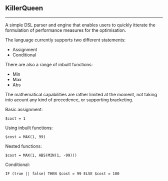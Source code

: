 ## KillerQueen
---

A simple DSL parser and engine that enables users to quickly itterate the formulation of performance measures for the optimisation.

The language currently supports two different statements:
* Assignment
* Conditional

There are also a range of inbuilt functions:
* Min
* Max
* Abs

The mathematical capabilities are rather limited at the moment, not taking into acount any kind of precedence, or supporting bracketing.

Basic assignment:
```
$cost = 1
```

Using inbuilt functions:
```
$cost = MAX(1, 99)
```

Nested functions:
```
$cost = MAX(1, ABS(MIN(1, -99)))
```

Conditional:
```
IF (true || false) THEN $cost = 99 ELSE $cost = 100
```